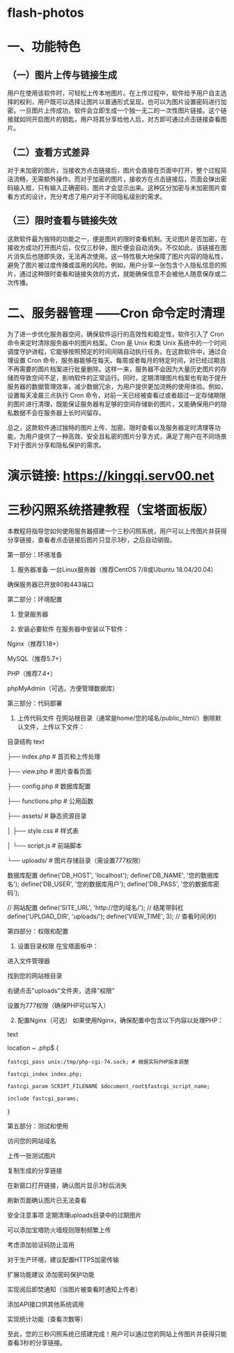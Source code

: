 # flash-photos

# 一、功能特色

## ​（一）图片上传与链接生成​

用户在使用该软件时，可轻松上传本地图片。在上传过程中，软件给予用户自主选择的权利，用户既可以选择让图片以普通形式呈现，也可以为图片设置密码进行加密。一旦图片上传成功，软件会立即生成一个独一无二的一次性图片链接。这个链接就如同开启图片的钥匙，用户将其分享给他人后，对方即可通过点击链接查看图片。​

## （二）查看方式差异
​
对于未加密的图片，当接收方点击链接后，图片会直接在页面中打开，整个过程简洁流畅，无需额外操作。而对于加密的图片，接收方在点击链接后，页面会弹出密码输入框，只有输入正确密码，图片才会显示出来。这种区分加密与未加密图片查看方式的设计，充分考虑了用户对于不同隐私级别的需求。
​
## （三）限时查看与链接失效​

这款软件最为独特的功能之一，便是图片的限时查看机制。无论图片是否加密，在接收方成功打开图片后，仅仅三秒钟，图片便会自动消失。不仅如此，该链接在图片消失后也随即失效，无法再次使用。这一特性极大地保障了图片内容的隐私性，避免了图片被过度传播或滥用的风险。例如，用户分享一张包含个人隐私信息的照片，通过这种限时查看和链接失效的方式，就能确保信息不会被他人随意保存或二次传播。
​
# 二、服务器管理 ——Cron 命令定时清理​

为了进一步优化服务器空间，确保软件运行的高效性和稳定性，软件引入了 Cron 命令来定时清除服务器中的图片档案。Cron 是 Unix 和类 Unix 系统中的一个时间调度守护进程，它能够按照预定的时间间隔自动执行任务。在这款软件中，通过合理设置 Cron 命令，服务器能够在每天、每周或者每月的特定时间，对已经过期且不再需要的图片档案进行批量删除。​
这样一来，服务器不会因为大量历史图片的存储而导致空间不足，影响软件的正常运行。同时，定期清理图片档案也有助于提升服务器的数据管理效率，减少数据冗余，为用户提供更加流畅的使用体验。例如，设置每天凌晨三点执行 Cron 命令，对前一天已经被查看过或者超过一定存储期限的图片进行清理，既能保证服务器有足够的空间存储新的图片，又能确保用户的隐私数据不会在服务器上长时间留存。​

总之，这款软件通过独特的图片上传、加密、限时查看以及服务器定时清理等功能，为用户提供了一种高效、安全且私密的图片分享方式，满足了用户在不同场景下对于图片分享和隐私保护的需求。

# 演示链接:      https://kingqi.serv00.net

# 三秒闪照系统搭建教程（宝塔面板版）

本教程将指导您如何使用服务器搭建一个三秒闪照系统，用户可以上传图片并获得分享链接，查看者点击链接后图片只显示3秒，之后自动销毁。

第一部分：环境准备
1. 服务器准备
一台Linux服务器（推荐CentOS 7/8或Ubuntu 18.04/20.04）

确保服务器已开放80和443端口

第二部分：环境配置
1. 登录服务器

2. 安装必要软件
在服务器中安装以下软件：

Nginx（推荐1.18+）

MySQL（推荐5.7+）

PHP（推荐7.4+）

phpMyAdmin（可选，方便管理数据库）

第三部分：代码部署
1. 上传代码文件
在网站根目录（通常是home/您的域名/public_html/）删除默认文件，上传以下文件：

目录结构
text

├── index.php          # 首页和上传处理

├── view.php           # 图片查看页面

├── config.php         # 数据库配置

├── functions.php      # 公用函数

├── assets/            # 静态资源目录

│   ├── style.css      # 样式表

│   └── script.js      # 前端脚本

└── uploads/           # 图片存储目录（需设置777权限）


数据库配置
define('DB_HOST', 'localhost');
define('DB_NAME', '您的数据库名');
define('DB_USER', '您的数据库用户');
define('DB_PASS', '您的数据库密码');

// 网站配置
define('SITE_URL', 'http://您的域名/'); // 结尾带斜杠
define('UPLOAD_DIR', 'uploads/');
define('VIEW_TIME', 3); // 查看时间(秒)

第四部分：权限和配置
1. 设置目录权限
在宝塔面板中：

进入文件管理器

找到您的网站根目录

右键点击"uploads"文件夹，选择"权限"

设置为777权限（确保PHP可以写入）

2. 配置Nginx（可选）
如果使用Nginx，确保配置中包含以下内容以处理PHP：

text

location ~ \.php$ {

    fastcgi_pass unix:/tmp/php-cgi-74.sock; # 根据实际PHP版本调整
    
    fastcgi_index index.php;
    
    fastcgi_param SCRIPT_FILENAME $document_root$fastcgi_script_name;
    
    include fastcgi_params;
    
}

第五部分：测试和使用


访问您的网站域名

上传一张测试图片

复制生成的分享链接

在新窗口打开链接，确认图片显示3秒后消失

刷新页面确认图片已无法查看

安全注意事项
定期清理uploads目录中的过期图片

可以添加宝塔防火墙规则限制频繁上传

考虑添加验证码防止滥用

对于生产环境，建议配置HTTPS加密传输

扩展功能建议
添加密码保护功能

实现阅后即焚通知（当图片被查看时通知上传者）

添加API接口供其他系统调用

实现统计功能（查看次数等）

至此，您的三秒闪照系统已搭建完成！用户可以通过您的网站上传图片并获得只能查看3秒的分享链接。


           
